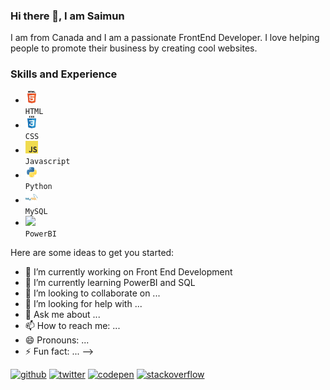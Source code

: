 ### Hi there 👋, I am Saimun

I am from Canada and I am  a passionate FrontEnd Developer. I love helping people to promote their business by creating cool websites.

### Skills and Experience
* <code><img height="20" src="https://raw.githubusercontent.com/devicons/devicon/master/icons/html5/html5-original-wordmark.svg"> HTML</code>
* <code><img height="20" src="https://raw.githubusercontent.com/devicons/devicon/master/icons/css3/css3-original-wordmark.svg"> CSS</code>
* <code><img height="20" src="https://raw.githubusercontent.com/github/explore/80688e429a7d4ef2fca1e82350fe8e3517d3494d/topics/javascript/javascript.png"> Javascript</code>
* <code><img height="20" src="https://raw.githubusercontent.com/devicons/devicon/master/icons/python/python-original.svg"> Python</code>
* <code><img height="20" src="https://raw.githubusercontent.com/devicons/devicon/master/icons/mysql/mysql-original-wordmark.svg"> MySQL</code>
* <code><img height="20" src="https://pbs.twimg.com/media/EimwjJ1WoAYYt_L.jpg"> PowerBI</code>

Here are some ideas to get you started:

- 🔭 I’m currently working on Front End Development
- 🌱 I’m currently learning PowerBI and SQL
- 👯 I’m looking to collaborate on ...
- 🤔 I’m looking for help with ...
- 💬 Ask me about ...
- 📫 How to reach me: ...
- 😄 Pronouns: ...
- ⚡ Fun fact: ...
-->

[<img src='https://cdn.jsdelivr.net/npm/simple-icons@3.0.1/icons/github.svg' alt='github' height='40'>](https://github.com/Saimun4u)  [<img src='https://cdn.jsdelivr.net/npm/simple-icons@3.0.1/icons/twitter.svg' alt='twitter' height='40'>](https://twitter.com/SaimunHassan2)  [<img src='https://cdn.jsdelivr.net/npm/simple-icons@3.0.1/icons/codepen.svg' alt='codepen' height='40'>](https://codepen.io/https://codepen.io/Saimun4u)  [<img src='https://cdn.jsdelivr.net/npm/simple-icons@3.0.1/icons/stackoverflow.svg' alt='stackoverflow' height='40'>](https://stackoverflow.com/users/https://stackexchange.com/users/15041884/saimun) 
